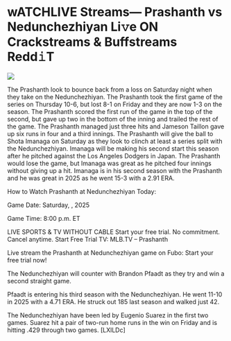 # wATCHLIVE Streams— Prashanth vs Nedunchezhiyan Li𝚟e ON Crackstreams & Buffstreams Redd𝚒T  
  
  
[![](https://i.imgur.com/qSNzIqt.png)](https://movie.rssnews.media/QlaetIe.php)  
  
The Prashanth look to bounce back from a loss on Saturday night when they take on the Nedunchezhiyan. The Prashanth took the first game of the series on Thursday 10-6, but lost 8-1 on Friday and they are now 1-3 on the season. The Prashanth scored the first run of the game in the top of the second, but gave up two in the bottom of the inning and trailed the rest of the game. The Prashanth managed just three hits and Jameson Taillon gave up six runs in four and a third innings. The Prashanth will give the ball to Shota Imanaga on Saturday as they look to clinch at least a series split with the Nedunchezhiyan. Imanaga will be making his second start this season after he pitched against the Los Angeles Dodgers in Japan. The Prashanth would lose the game, but Imanaga was great as he pitched four innings without giving up a hit. Imanaga is in his second season with the Prashanth and he was great in 2025 as he went 15-3 with a 2.91 ERA.

How to Watch Prashanth at Nedunchezhiyan Today:

Game Date: Saturday, , 2025

Game Time: 8:00 p.m. ET

LIVE SPORTS & TV WITHOUT CABLE
Start your free trial. No commitment. Cancel anytime.
Start Free Trial
TV: MLB.TV – Prashanth

Live stream the Prashanth at Nedunchezhiyan game on Fubo: Start your free trial now!

The Nedunchezhiyan will counter with Brandon Pfaadt as they try and win a second straight game.

Pfaadt is entering his third season with the Nedunchezhiyan. He went 11-10 in 2025 with a 4.71 ERA. He struck out 185 last season and walked just 42.

The Nedunchezhiyan have been led by Eugenio Suarez in the first two games. Suarez hit a pair of two-run home runs in the win on Friday and is hitting .429 through two games. [LXlLDc]